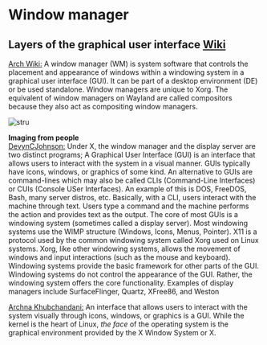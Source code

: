 # Window manager
## Layers of the graphical user interface [Wiki](https://en.wikipedia.org/wiki/Window_manager)

[Arch Wiki:](https://wiki.archlinux.org/title/window_manager) A window manager (WM) is system software that controls the placement and appearance of windows within a windowing system in a graphical user interface (GUI). It can be part of a desktop environment (DE) or be used standalone.
Window managers are unique to Xorg. The equivalent of window managers on Wayland are called compositors because they also act as compositing window managers.

![stru](https://upload.wikimedia.org/wikipedia/commons/9/95/Schema_of_the_layers_of_the_graphical_user_interface.svg)

**Imaging from people**  
[DevynCJohnson:](https://www.linux.org/threads/the-structure-of-a-gui.10399/) Under X, the window manager and the display server are two distinct programs;
A Graphical User Interface (GUI) is an interface that allows users to interact with the system in a visual manner. GUIs typically have icons, windows, or graphics of some kind. An alternative to GUIs are command-lines which may also be called CLIs (Command-Line Interfaces) or CUIs (Console USer Interfaces). An example of this is DOS, FreeDOS, Bash, many server distros, etc. Basically, with a CLI, users interact with the machine through text. Users type a command and the machine performs the action and provides text as the output.
The core of most GUIs is a windowing system (sometimes called a display server). Most windowing systems use the WIMP structure (Windows, Icons, Menus, Pointer). X11 is a protocol used by the common windowing system called Xorg used on Linux systems. Xorg, like other windowing systems, allows the movement of windows and input interactions (such as the mouse and keyboard). Windowing systems provide the basic framework for other parts of the GUI. Windowing systems do not control the appearance of the GUI. Rather, the windowing system offers the core functionality. Examples of display managers include SurfaceFlinger, Quartz, XFree86, and Weston


[Archna Khubchandani:](https://study.com/academy/lesson/linux-gui-components-x-windows-configuration.html) An interface that allows users to interact with the system visually through icons, windows, or graphics is a GUI. 
While the kernel is the heart of Linux, *the face* of the operating system is the graphical environment provided by the X Window System or X.
